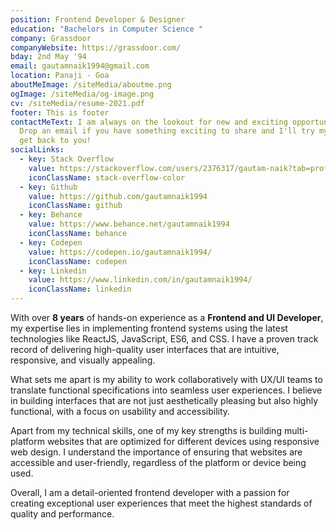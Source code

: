 ```yaml
---
position: Frontend Developer & Designer
education: "Bachelors in Computer Science "
company: Grassdoor
companyWebsite: https://grassdoor.com/
bday: 2nd May '94
email: gautamnaik1994@gmail.com
location: Panaji - Goa
aboutMeImage: /siteMedia/aboutme.png
ogImage: /siteMedia/og-image.png
cv: /siteMedia/resume-2021.pdf
footer: This is footer
contactMeText: I am always on the lookout for new and exciting opportunities.
  Drop an email if you have something exciting to share and I'll try my best to
  get back to you!
socialLinks:
  - key: Stack Overflow
    value: https://stackoverflow.com/users/2376317/gautam-naik?tab=profile
    iconClassName: stack-overflow-color
  - key: Github
    value: https://github.com/gautamnaik1994
    iconClassName: github
  - key: Behance
    value: https://www.behance.net/gautamnaik1994
    iconClassName: behance
  - key: Codepen
    value: https://codepen.io/gautamnaik1994/
    iconClassName: codepen
  - key: Linkedin
    value: https://www.linkedin.com/in/gautamnaik1994/
    iconClassName: linkedin
---
```


With over **8 years** of hands-on experience as a **Frontend and UI Developer**, my expertise lies in implementing frontend systems using the latest technologies like ReactJS, JavaScript, ES6, and CSS. I have a proven track record of delivering high-quality user interfaces that are intuitive, responsive, and visually appealing. 

What sets me apart is my ability to work collaboratively with UX/UI teams to translate functional specifications into seamless user experiences. I believe in building interfaces that are not just aesthetically pleasing but also highly functional, with a focus on usability and accessibility. 

Apart from my technical skills, one of my key strengths is building multi-platform websites that are optimized for different devices using responsive web design. I understand the importance of ensuring that websites are accessible and user-friendly, regardless of the platform or device being used. 

Overall, I am a detail-oriented frontend developer with a passion for creating exceptional user experiences that meet the highest standards of quality and performance.